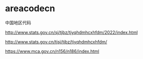 # areacodecn

中国地区代码

http://www.stats.gov.cn/sj/tjbz/tjyqhdmhcxhfdm/2022/index.html

http://www.stats.gov.cn/tjsj/tjbz/tjyqhdmhcxhfdm/

https://www.mca.gov.cn/n156/n186/index.html
